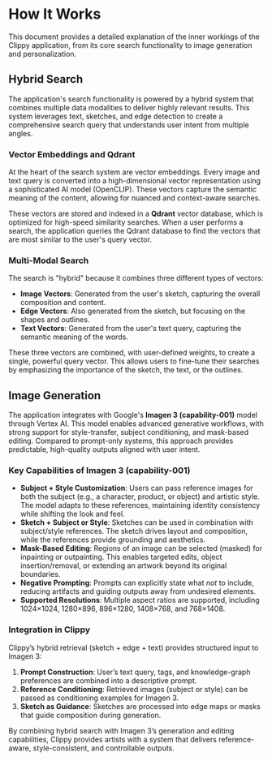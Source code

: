 
# How It Works

This document provides a detailed explanation of the inner workings of the Clippy application, from its core search functionality to image generation and personalization.

## Hybrid Search

The application's search functionality is powered by a hybrid system that combines multiple data modalities to deliver highly relevant results. This system leverages text, sketches, and edge detection to create a comprehensive search query that understands user intent from multiple angles.

### Vector Embeddings and Qdrant

At the heart of the search system are vector embeddings. Every image and text query is converted into a high-dimensional vector representation using a sophisticated AI model (OpenCLIP). These vectors capture the semantic meaning of the content, allowing for nuanced and context-aware searches.

These vectors are stored and indexed in a **Qdrant** vector database, which is optimized for high-speed similarity searches. When a user performs a search, the application queries the Qdrant database to find the vectors that are most similar to the user's query vector.

### Multi-Modal Search

The search is "hybrid" because it combines three different types of vectors:

*   **Image Vectors**: Generated from the user's sketch, capturing the overall composition and content.
*   **Edge Vectors**: Also generated from the sketch, but focusing on the shapes and outlines.
*   **Text Vectors**: Generated from the user's text query, capturing the semantic meaning of the words.

These three vectors are combined, with user-defined weights, to create a single, powerful query vector. This allows users to fine-tune their searches by emphasizing the importance of the sketch, the text, or the outlines.

## Image Generation

The application integrates with Google's **Imagen 3 (capability-001)** model through Vertex AI. This model enables advanced generative workflows, with strong support for style-transfer, subject conditioning, and mask-based editing. Compared to prompt-only systems, this approach provides predictable, high-quality outputs aligned with user intent.

### Key Capabilities of Imagen 3 (capability-001)

- **Subject + Style Customization**: Users can pass reference images for both the subject (e.g., a character, product, or object) and artistic style. The model adapts to these references, maintaining identity consistency while shifting the look and feel.
- **Sketch + Subject or Style**: Sketches can be used in combination with subject/style references. The sketch drives layout and composition, while the references provide grounding and aesthetics.
- **Mask-Based Editing**: Regions of an image can be selected (masked) for inpainting or outpainting. This enables targeted edits, object insertion/removal, or extending an artwork beyond its original boundaries.
- **Negative Prompting**: Prompts can explicitly state what *not* to include, reducing artifacts and guiding outputs away from undesired elements.
- **Supported Resolutions**: Multiple aspect ratios are supported, including 1024×1024, 1280×896, 896×1280, 1408×768, and 768×1408.

### Integration in Clippy

Clippy’s hybrid retrieval (sketch + edge + text) provides structured input to Imagen 3:

1. **Prompt Construction**: User’s text query, tags, and knowledge-graph preferences are combined into a descriptive prompt.
2. **Reference Conditioning**: Retrieved images (subject or style) can be passed as conditioning examples for Imagen 3.
3. **Sketch as Guidance**: Sketches are processed into edge maps or masks that guide composition during generation.

By combining hybrid search with Imagen 3’s generation and editing capabilities, Clippy provides artists with a system that delivers reference-aware, style-consistent, and controllable outputs.
